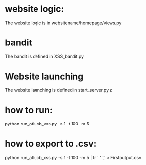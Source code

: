 # website logic:
The website logic is in websitename/homepage/views.py

# bandit
The bandit is defined in XSS_bandit.py

# Website launching
The website launching is defined in start_server.py
z

# how to run:
python run_atlucb_xss.py -s 1 -t 100 -m 5

# how to export to .csv:
python run_atlucb_xss.py -s 1 -t 100 -m 5 | tr ' ' ',' > Firstoutput.csv